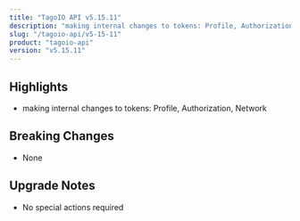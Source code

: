 ```yaml
---
title: "TagoIO API v5.15.11"
description: "making internal changes to tokens: Profile, Authorization, Network"
slug: "/tagoio-api/v5-15-11"
product: "tagoio-api"
version: "v5.15.11"
---
```


## Highlights

- making internal changes to tokens: Profile, Authorization, Network

## Breaking Changes

- None

## Upgrade Notes

- No special actions required
